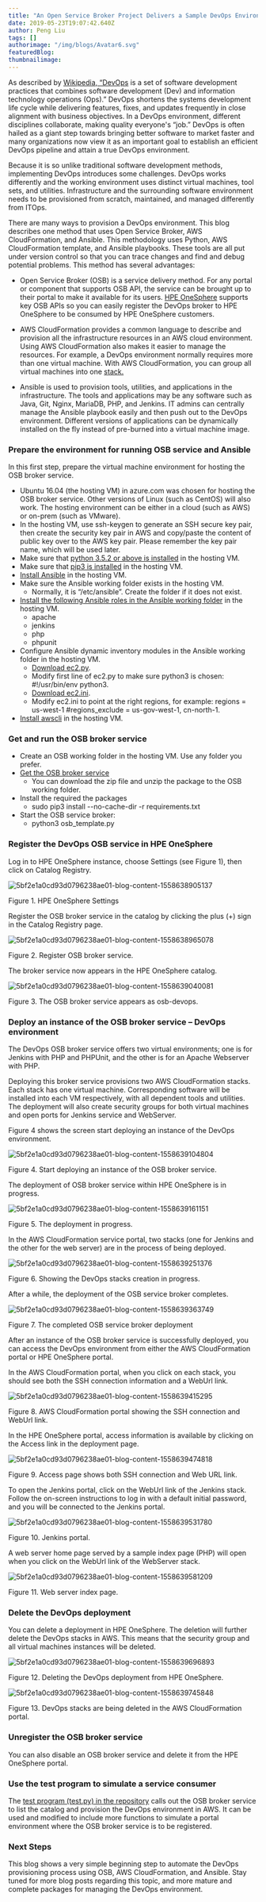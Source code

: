 ```yaml
---
title: "An Open Service Broker Project Delivers a Sample DevOps Environment to AWS"
date: 2019-05-23T19:07:42.640Z
author: Peng Liu 
tags: []
authorimage: "/img/blogs/Avatar6.svg"
featuredBlog:
thumbnailimage:
---
```

As described by [Wikipedia, “DevOps](https://en.wikipedia.org/wiki/DevOps) is a set of software development practices that combines software development (Dev) and information technology operations (Ops).” DevOps shortens the systems development life cycle while delivering features, fixes, and updates frequently in close alignment with business objectives. In a DevOps environment, different disciplines collaborate, making quality everyone's “job.” DevOps is often hailed as a giant step towards bringing better software to market faster and many organizations now view it as an important goal to establish an efficient DevOps pipeline and attain a true DevOps environment.  

Because it is so unlike traditional software development methods, implementing DevOps introduces some challenges. DevOps works differently and the working environment uses distinct virtual machines, tool sets, and utilities. Infrastructure and the surrounding software environment needs to be provisioned from scratch, maintained, and managed differently from ITOps.

There are many ways to provision a DevOps environment. This blog describes one method that uses Open Service Broker, AWS CloudFormation, and Ansible. This methodology uses Python, AWS CloudFormation template, and Ansible playbooks. These tools are all put under version control so that you can trace changes and find and debug potential problems. This method has several advantages:

* Open Service Broker (OSB) is a service delivery method. For any portal or component that supports OSB API, the service can be brought up to their portal to make it available for its users. [HPE OneSphere](https://www.hpe.com/us/en/solutions/cloud/onesphere.html) supports key OSB APIs so you can easily register the DevOps broker to HPE OneSphere to be consumed by HPE OneSphere customers.

* AWS CloudFormation provides a common language to describe and provision all the infrastructure resources in an AWS cloud environment. Using AWS CloudFormation also makes it easier to manage the resources. For example, a DevOps environment normally requires more than one virtual machine. With AWS CloudFormation, you can group all virtual machines into one [stack.](https://docs.aws.amazon.com/AWSCloudFormation/latest/UserGuide/stacks.html)

* Ansible is used to provision tools, utilities, and applications in the infrastructure. The tools and applications may be any software such as Java, Git, Nginx, MariaDB, PHP, and Jenkins. IT admins can centrally manage the Ansible playbook easily and then push out to the DevOps environment. Different versions of applications can be dynamically installed on the fly instead of pre-burned into a virtual machine image.

### Prepare the environment for running OSB service and Ansible

In this first step, prepare the virtual machine environment for hosting the OSB broker service.

* Ubuntu 16.04 (the hosting VM) in azure.com was chosen for hosting the OSB broker service. Other versions of Linux (such as CentOS) will also work. The hosting environment can be either in a cloud (such as AWS) or on-prem (such as VMware).
* In the hosting VM, use ssh-keygen to generate an SSH secure key pair, then create the security key pair in AWS and copy/paste the content of public key over to the AWS key pair. Please remember the key pair name, which will be used later.
* Make sure that [python 3.5.2 or above is installed](http://ubuntuhandbook.org/index.php/2017/07/install-python-3-6-1-in-ubuntu-16-04-lts/) in the hosting VM. 
* Make sure that [pip3 is installed](https://linuxize.com/post/how-to-install-pip-on-ubuntu-18.04/) in the hosting VM.
* [Install Ansible](https://tecadmin.net/install-ansible-on-ubuntu-16-04-xenial/) in the hosting VM.
* Make sure the Ansible working folder exists in the hosting VM.
    * Normally, it is “/etc/ansible”. Create the folder if it does not exist.
* [Install the following Ansible roles in the Ansible working folder](https://docs.ansible.com/ansible/latest/reference_appendices/galaxy.html#installing-roles) in the hosting VM.
    * apache
    * jenkins
    * php
    * phpunit
* Configure Ansible dynamic inventory modules in the Ansible working folder in the hosting VM.  
    * [Download ec2.py](https://github.com/ansible/ansible/blob/devel/contrib/inventory/ec2.py).     
    * Modify first line of ec2.py to make sure python3 is chosen: #!/usr/bin/env python3.     
    * [Download ec2.ini](https://github.com/ansible/ansible/blob/devel/contrib/inventory/ec2.ini).   
    * Modify ec2.ini to point at the right regions, for example: regions = us-west-1
#regions_exclude = us-gov-west-1, cn-north-1.   
* [Install awscli](https://docs.aws.amazon.com/cli/latest/userguide/cli-chap-install.html) in the hosting VM.

### Get and run the OSB broker service

* Create an OSB working folder in the hosting VM. Use any folder you prefer.
* [Get the OSB broker service](https://github.hpe.com/peng-liu/osb-devops) 
    * You can download the zip file and unzip the package to the OSB working folder.
* Install the required the packages
    * sudo pip3 install --no-cache-dir -r requirements.txt
* Start the OSB service broker: 
    * python3 osb_template.py

### Register the DevOps OSB service in HPE OneSphere

Log in to HPE OneSphere instance, choose Settings (see Figure 1), then click on Catalog Registry.



![5bf2e1a0cd93d0796238ae01-blog-content-1558638905137](https://hpe-developer-portal.s3.amazonaws.com/uploads/media/2019/5/picture1-1558638905136.png)

Figure 1. HPE OneSphere Settings

Register the OSB broker service in the catalog by clicking the plus (+) sign in the Catalog Registry page.


![5bf2e1a0cd93d0796238ae01-blog-content-1558638965078](https://hpe-developer-portal.s3.amazonaws.com/uploads/media/2019/5/picture11-1558638965078.png)

Figure 2. Register OSB broker service.

The broker service now appears in the HPE OneSphere catalog.


![5bf2e1a0cd93d0796238ae01-blog-content-1558639040081](https://hpe-developer-portal.s3.amazonaws.com/uploads/media/2019/5/picture13-1558639040081.png)

Figure 3. The OSB broker service appears as osb-devops.

### Deploy an instance of the OSB broker service – DevOps environment

The DevOps OSB broker service offers two virtual environments; one is for Jenkins with PHP and PHPUnit, and the other is for an Apache Webserver with PHP.

Deploying this broker service provisions two AWS CloudFormation stacks. Each stack has one virtual machine. Corresponding software will be installed into each VM respectively, with all dependent tools and utilities. The deployment will also create security groups for both virtual machines and open ports for Jenkins service and WebServer.

Figure 4 shows the screen start deploying an instance of the DevOps environment. 


![5bf2e1a0cd93d0796238ae01-blog-content-1558639104804](https://hpe-developer-portal.s3.amazonaws.com/uploads/media/2019/5/picture14-1558639104803.png)

Figure 4. Start deploying an instance of the OSB broker service.

The deployment of OSB broker service within HPE OneSphere is in progress.


![5bf2e1a0cd93d0796238ae01-blog-content-1558639161151](https://hpe-developer-portal.s3.amazonaws.com/uploads/media/2019/5/picture15-1558639161150.png)

Figure 5. The deployment in progress.

In the AWS CloudFormation service portal, two stacks (one for Jenkins and the other for the web server) are in the process of being deployed.


![5bf2e1a0cd93d0796238ae01-blog-content-1558639251376](https://hpe-developer-portal.s3.amazonaws.com/uploads/media/2019/5/picture16-1558639251375.png)

Figure 6. Showing the DevOps stacks creation in progress.

After a while, the deployment of the OSB service broker completes.


![5bf2e1a0cd93d0796238ae01-blog-content-1558639363749](https://hpe-developer-portal.s3.amazonaws.com/uploads/media/2019/5/picture20-1558639363748.png)

Figure 7. The completed OSB service broker deployment

After an instance of the OSB broker service is successfully deployed, you can access the DevOps environment from either the AWS CloudFormation portal or HPE OneSphere portal.

In the AWS CloudFormation portal, when you click on each stack, you should see both the SSH connection information and a WebUrl link.


![5bf2e1a0cd93d0796238ae01-blog-content-1558639415295](https://hpe-developer-portal.s3.amazonaws.com/uploads/media/2019/5/picture111-1558639415294.png)

Figure 8. AWS CloudFormation portal showing the SSH connection and WebUrl link.

In the HPE OneSphere portal, access information is available by clicking on the Access link in the deployment page.


![5bf2e1a0cd93d0796238ae01-blog-content-1558639474818](https://hpe-developer-portal.s3.amazonaws.com/uploads/media/2019/5/picture671-1558639474817.png)

Figure 9. Access page shows both SSH connection and Web URL link.

To open the Jenkins portal, click on the WebUrl link of the Jenkins stack. Follow the on-screen instructions to log in with a default initial password, and you will be connected to the Jenkins portal.


![5bf2e1a0cd93d0796238ae01-blog-content-1558639531780](https://hpe-developer-portal.s3.amazonaws.com/uploads/media/2019/5/picture551-1558639531779.png)

Figure 10. Jenkins portal.

A web server home page served by a sample index page (PHP) will open when you click on the WebUrl link of the WebServer stack.


![5bf2e1a0cd93d0796238ae01-blog-content-1558639581209](https://hpe-developer-portal.s3.amazonaws.com/uploads/media/2019/5/picturel1-1558639581208.png)

Figure 11. Web server index page.

### Delete the DevOps deployment

You can delete a deployment in HPE OneSphere. The deletion will further delete the DevOps stacks in AWS. This means that the security group and all virtual machines instances will be deleted.


![5bf2e1a0cd93d0796238ae01-blog-content-1558639696893](https://hpe-developer-portal.s3.amazonaws.com/uploads/media/2019/5/pictures1-1558639696893.png)

Figure 12. Deleting the DevOps deployment from HPE OneSphere.

![5bf2e1a0cd93d0796238ae01-blog-content-1558639745848](https://hpe-developer-portal.s3.amazonaws.com/uploads/media/2019/5/picture001-1558639745847.png)

Figure 13. DevOps stacks are being deleted in the AWS CloudFormation portal.

### Unregister the OSB broker service

You can also disable an OSB broker service and delete it from the HPE OneSphere portal.

### Use the test program to simulate a service consumer

The [test program (test.py) in the repository](https://github.hpe.com/peng-liu/osb-devops) calls out the OSB broker service to list the catalog and provision the DevOps environment in AWS. It can be used and modified to include more functions to simulate a portal environment where the OSB broker service is to be registered.

### Next Steps

This blog shows a very simple beginning step to automate the DevOps provisioning process using OSB, AWS CloudFormation, and Ansible. Stay tuned for more blog posts regarding this topic, and more mature and complete packages for managing the DevOps environment. 
